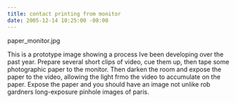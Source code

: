 ```yaml
---
title: contact printing from monitor
date: 2005-12-14 10:25:00 -08:00
---
```


paper_monitor.jpg

This is a prototype image showing a process Ive been developing over the past year. Prepare several short clips of video, cue them up, then tape some photographic paper to the monitor. Then darken the room and expose the paper to the video, allowing the light frmo the video to accumulate on the paper. Expose the paper and you should have an image not unlike rob gardners long-exposure pinhole images of paris.